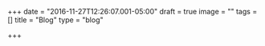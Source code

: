 +++
date = "2016-11-27T12:26:07.001-05:00"
draft = true
image = ""
tags = []
title = "Blog"
type = "blog"

+++
